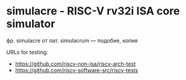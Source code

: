 # simulacre - RISC-V rv32i ISA core simulator

фр. simulacre от лат. simulacrum — подобие, копия

URLs for testing:
  - https://github.com/riscv-non-isa/riscv-arch-test
  - https://github.com/riscv-software-src/riscv-tests
